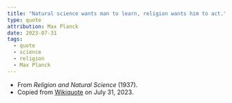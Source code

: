 ```yaml
---
title: "Natural science wants man to learn, religion wants him to act."
type: quote
attribution: Max Planck
date: 2023-07-31
tags:
  - quote
  - science
  - religion
  - Max Planck
---
```

* From *Religion and Natural Science* (1937).
* Copied from [Wikiquote](https://en.wikiquote.org/wiki/Max_Planck) on July 31, 2023.